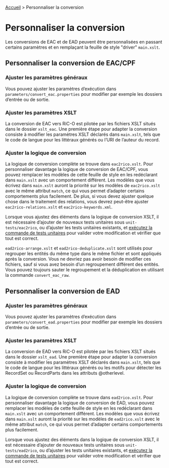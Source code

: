 [Accueil](index.md) > Personnaliser la conversion

# Personnaliser la conversion

Les conversions de EAC et de EAD peuvent être personnalisées en passant 
certains paramètres et en remplaçant la feuille de style "driver" 
`main.xslt`.

## Personnaliser la conversion de EAC/CPF

### Ajuster les paramètres généraux

Vous pouvez ajuster les paramètres d’exécution dans
`parameters/convert_eac.properties` pour modifier par exemple les 
dossiers d’entrée ou de sortie.

### Ajuster les paramètres XSLT

La conversion de EAC vers RiC-O est pilotée par les fichiers XSLT 
situés dans le dossier `xslt_eac`. Une première étape pour adapter la 
conversion consiste à modifier les paramètres XSLT déclarés dans 
`main.xslt`, tels que le code de langue pour les littéraux générés ou 
l’URI de l’auteur du record.

### Ajuster la logique de conversion

La logique de conversion complète se trouve dans `eac2rico.xslt`. 
Pour personnaliser davantage la logique de conversion de EAC/CPF, vous 
pouvez remplacer les modèles de cette feuille de style en les 
redéclarant dans `main.xslt` avec un comportement différent. 
Les modèles que vous écrivez dans `main.xslt` auront la priorité sur les 
modèles de `eac2rico.xslt` avec le même attribut `match`, ce qui vous 
permet d’adapter certains comportements plus facilement. De plus, 
si vous devez ajuster quelque chose dans le traitement des relations, 
vous devrez peut-être ajuster `eac2rico-relations.xslt` et 
`eac2rico-keywords.xml`.

Lorsque vous ajustez des éléments dans la logique de conversion XSLT, 
il est nécessaire d’ajouter de nouveaux tests unitaires sous 
`unit-tests/eac2rico`, ou d’ajuster les tests unitaires existants, et 
[exécutez la commande de tests unitaires](UnitTests.md) pour valider 
votre modification et vérifier que tout est correct.

`ead2rico-arrange.xslt` et `ead2rico-deduplicate.xslt` sont utilisés 
pour regrouper les entités du même type dans le même fichier et sont 
appliqués après la conversion. Vous ne devriez pas avoir 
besoin de modifier ces fichiers, sauf si vous avez besoin d’un 
regroupement différent des entités. Vous pouvez toujours sauter le 
regroupement et la déduplication en utilisant la commande 
`convert_eac_raw`.

## Personnaliser la conversion de EAD

### Ajuster les paramètres généraux

Vous pouvez ajuster les paramètres d’exécution dans 
`parameters/convert_ead.properties` pour modifier par exemple les 
dossiers d’entrée ou de sortie.

### Ajuster les paramètres XSLT

La conversion de EAD vers RiC-O est pilotée par les fichiers XSLT 
situés dans le dossier `xslt_ead`. Une première étape pour adapter la 
conversion consiste à modifier les paramètres XSLT déclarés dans 
`main.xslt`, tels que le code de langue pour les littéraux générés ou 
les motifs pour détecter les RecordSet ou RecordParts dans les 
attributs @otherlevel.

### Ajuster la logique de conversion

La logique de conversion complète se trouve dans `ead2rico.xslt`. 
Pour personnaliser davantage la logique de conversion de EAD, vous 
pouvez remplacer les modèles de cette feuille de style en les 
redéclarant dans `main.xslt` avec un comportement différent. 
Les modèles que vous écrivez dans `main.xslt` auront la priorité sur les 
modèles de `ead2rico.xslt` avec le même attribut `match`, ce qui vous 
permet d’adapter certains comportements plus facilement.

Lorsque vous ajustez des éléments dans la logique de conversion XSLT, 
il est nécessaire d’ajouter de nouveaux tests unitaires sous 
`unit-tests/ead2rico`, ou d’ajuster les tests unitaires existants, et 
[exécutez la commande de tests unitaires](UnitTests.md) pour valider 
votre modification et vérifier que tout est correct.